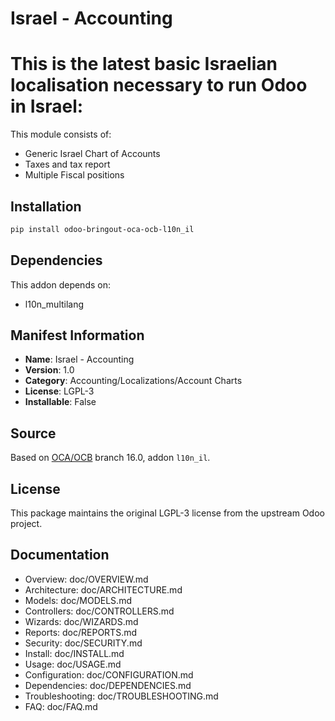 # Israel - Accounting


This is the latest basic Israelian localisation necessary to run Odoo in Israel:
================================================================================

This module consists of:
 - Generic Israel Chart of Accounts
 - Taxes and tax report
 - Multiple Fiscal positions
 

## Installation

```bash
pip install odoo-bringout-oca-ocb-l10n_il
```

## Dependencies

This addon depends on:
- l10n_multilang

## Manifest Information

- **Name**: Israel - Accounting
- **Version**: 1.0
- **Category**: Accounting/Localizations/Account Charts
- **License**: LGPL-3
- **Installable**: False

## Source

Based on [OCA/OCB](https://github.com/OCA/OCB) branch 16.0, addon `l10n_il`.

## License

This package maintains the original LGPL-3 license from the upstream Odoo project.

## Documentation

- Overview: doc/OVERVIEW.md
- Architecture: doc/ARCHITECTURE.md
- Models: doc/MODELS.md
- Controllers: doc/CONTROLLERS.md
- Wizards: doc/WIZARDS.md
- Reports: doc/REPORTS.md
- Security: doc/SECURITY.md
- Install: doc/INSTALL.md
- Usage: doc/USAGE.md
- Configuration: doc/CONFIGURATION.md
- Dependencies: doc/DEPENDENCIES.md
- Troubleshooting: doc/TROUBLESHOOTING.md
- FAQ: doc/FAQ.md
